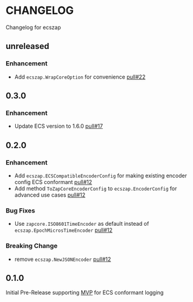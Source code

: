 # CHANGELOG
Changelog for ecszap

## unreleased

### Enhancement
* Add `ecszap.WrapCoreOption` for convenience [pull#22](https://github.com/elastic/ecs-logging-go-zap/pull/22)

## 0.3.0

### Enhancement
* Update ECS version to 1.6.0 [pull#17](https://github.com/elastic/ecs-logging-go-zap/pull/17)

## 0.2.0

### Enhancement
* Add `ecszap.ECSCompatibleEncoderConfig` for making existing encoder config ECS conformant [pull#12](https://github.com/elastic/ecs-logging-go-zap/pull/12)
* Add method `ToZapCoreEncoderConfig` to `ecszap.EncoderConfig` for advanced use cases [pull#12](https://github.com/elastic/ecs-logging-go-zap/pull/12)

### Bug Fixes
* Use `zapcore.ISO8601TimeEncoder` as default instead of `ecszap.EpochMicrosTimeEncoder` [pull#12](https://github.com/elastic/ecs-logging-go-zap/pull/12)

### Breaking Change
* remove `ecszap.NewJSONEncoder` [pull#12](https://github.com/elastic/ecs-logging-go-zap/pull/12)

## 0.1.0
Initial Pre-Release supporting [MVP](https://github.com/elastic/ecs-logging/tree/master/spec#minimum-viable-product) for ECS conformant logging 